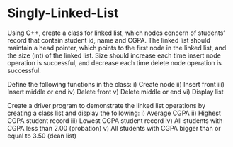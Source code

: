 # Singly-Linked-List

Using C++, create a class for linked list, which nodes concern of students’ record that contain student id, name and CGPA. The linked list should maintain a head pointer, which points to the first node in the linked list, and the size (int) of the linked list. Size should increase each time insert node operation is successful, and decrease each time delete node operation is successful.

Define the following functions in the class:
i) Create node
ii) Insert front
iii) Insert middle or end
iv) Delete front
v) Delete middle or end
vi) Display list

Create a driver program to demonstrate the linked list operations by creating a class list and display
the following:
i) Average CGPA
ii) Highest CGPA student record
iii) Lowest CGPA student record
iv) All students with CGPA less than 2.00 (probation)
v) All students with CGPA bigger than or equal to 3.50 (dean list)

